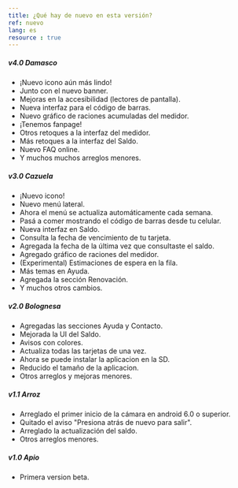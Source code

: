 ```yaml
---
title: ¿Qué hay de nuevo en esta versión?
ref: nuevo
lang: es
resource : true
---
```


##### v4.0 Damasco
<div class="dot">

* ¡Nuevo icono aún más lindo!
* Junto con el nuevo banner.
* Mejoras en la accesibilidad (lectores de pantalla).
* Nueva interfaz para el código de barras.
* Nuevo gráfico de raciones acumuladas del medidor.
* ¡Tenemos fanpage!
* Otros retoques a la interfaz del medidor.
* Más retoques a la interfaz del Saldo.
* Nuevo FAQ online.
* Y muchos muchos arreglos menores.

</div>

##### v3.0 Cazuela
<div class="dot">

* ¡Nuevo icono!
* Nuevo menú lateral.
* Ahora el menú se actualiza automáticamente cada semana.
* Pasá a comer mostrando el código de barras desde tu celular.
* Nueva interfaz en Saldo.
* Consulta la fecha de vencimiento de tu tarjeta.
* Agregada la fecha de la última vez que consultaste el saldo.
* Agregado gráfico de raciones del medidor.
* (Experimental) Estimaciones de espera en la fila.
* Más temas en Ayuda.
* Agregada la sección Renovación.
* Y muchos otros cambios.

</div>

##### v2.0 Bolognesa
<div class="dot">

* Agregadas las secciones Ayuda y Contacto.
* Mejorada la UI del Saldo.
* Avisos con colores.
* Actualiza todas las tarjetas de una vez.
* Ahora se puede instalar la aplicacion en la SD.
* Reducido el tamaño de la aplicacion.
* Otros arreglos y mejoras menores.

</div>

##### v1.1 Arroz
<div class="dot">

* Arreglado el primer inicio de la cámara en android 6.0 o superior.
* Quitado el aviso "Presiona atrás de nuevo para salir".
* Arreglado la actualización del saldo.
* Otros arreglos menores.

</div>

##### v1.0 Apio
<div class="dot">

* Primera version beta.

</div>